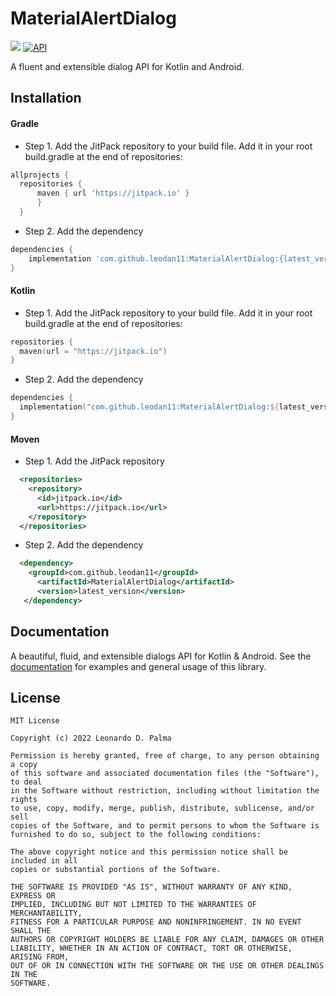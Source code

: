 # MaterialAlertDialog

[![](https://jitpack.io/v/leodan11/MaterialAlertDialog.svg)](https://jitpack.io/#leodan11/MaterialAlertDialog)
[![API](https://img.shields.io/badge/API-24%2B-brightgreen.svg?style=flat)](https://android-arsenal.com/api?level=24)

A fluent and extensible dialog API for Kotlin and Android.


## Installation

#### Gradle

- Step 1. Add the JitPack repository to your build file. Add it in your root build.gradle at the end of repositories:

```gradle
allprojects {
  repositories {
      maven { url 'https://jitpack.io' }
      }
  }
```

- Step 2. Add the dependency

```gradle
dependencies {
    implementation 'com.github.leodan11:MaterialAlertDialog:{latest_version}'
}
```

#### Kotlin

- Step 1. Add the JitPack repository to your build file. Add it in your root build.gradle at the end of repositories:

```kotlin
repositories {
  maven(url = "https://jitpack.io")
}
```

- Step 2. Add the dependency

```kotlin
dependencies {
  implementation("com.github.leodan11:MaterialAlertDialog:${latest_version}")
}
```

#### Moven

- Step 1. Add the JitPack repository

```xml
  <repositories>
    <repository>
      <id>jitpack.io</id>
      <url>https://jitpack.io</url>
    </repository>
  </repositories>
```

- Step 2. Add the dependency

```xml
  <dependency>
    <groupId>com.github.leodan11</groupId>
      <artifactId>MaterialAlertDialog</artifactId>
      <version>latest_version</version>
   </dependency>
```

## Documentation

A beautiful, fluid, and extensible dialogs API for Kotlin & Android.
See the [documentation](https://github.com/leodan11/MaterialAlertDialog/wiki) for examples and general usage of this library.

License
-------

    MIT License
    
    Copyright (c) 2022 Leonardo D. Palma
    
    Permission is hereby granted, free of charge, to any person obtaining a copy
    of this software and associated documentation files (the "Software"), to deal
    in the Software without restriction, including without limitation the rights
    to use, copy, modify, merge, publish, distribute, sublicense, and/or sell
    copies of the Software, and to permit persons to whom the Software is
    furnished to do so, subject to the following conditions:
    
    The above copyright notice and this permission notice shall be included in all
    copies or substantial portions of the Software.
    
    THE SOFTWARE IS PROVIDED "AS IS", WITHOUT WARRANTY OF ANY KIND, EXPRESS OR
    IMPLIED, INCLUDING BUT NOT LIMITED TO THE WARRANTIES OF MERCHANTABILITY,
    FITNESS FOR A PARTICULAR PURPOSE AND NONINFRINGEMENT. IN NO EVENT SHALL THE
    AUTHORS OR COPYRIGHT HOLDERS BE LIABLE FOR ANY CLAIM, DAMAGES OR OTHER
    LIABILITY, WHETHER IN AN ACTION OF CONTRACT, TORT OR OTHERWISE, ARISING FROM,
    OUT OF OR IN CONNECTION WITH THE SOFTWARE OR THE USE OR OTHER DEALINGS IN THE
    SOFTWARE.
